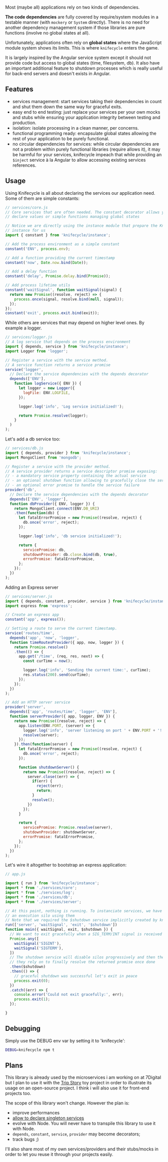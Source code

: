 
Most (maybe all) applications rely on two kinds of dependencies.

**The code dependencies** are fully covered by require/system modules in a
 testable manner (with `mockery` or `System` directly). There is no need for
 another dependency management system if those libraries are pure functions
 (involve no global states at all).

Unfortunately, applications often rely on **global states** where the JavaScript
 module system shows its limits. This is where `knifecycle` enters the game.

It is largely inspired by the Angular service system except it should not
 provide code but access to global states (time, filesystem, db). It also
 have an important additional feature to shutdown processes which is really
 useful for back-end servers and doesn't exists in Angular.

## Features
- services management: start services taking their dependencies in count and
 shut them down the same way for graceful exits.
- easy end to end testing: just replace your services per your own mocks and
 stubs while ensuring your application integrity between testing and production.
- isolation: isolate processing in a clean manner, per concerns.
- functional programming ready: encapsulate global states allowing the rest of
 your application to be purely functional.
- no circular dependencies for services: while circular dependencies are not a
 problem within purely functional libraries (require allows it), it may be
 harmful for your services, knifecycle impeach that while providing an `$inject`
 service à la Angular to allow accessing existing services references.

## Usage

Using Knifecycle is all about declaring the services our application need. Some
 of them are simple constants:
```js
// services/core.js
// Core services that are often needed. The constant decorator allows you to
// declare values or simple functions managing global states

// Notice we are directly using the instance module that prepare the Knifecycle
// instance for us
import { constant } from 'knifecycle/instance';

// Add the process environment as a simple constant
constant('ENV', process.env);

// Add a function providing the current timestamp
constant('now', Date.now.bind(Date));

// Add a delay function
constant('delay', Promise.delay.bind(Promise));

// Add process lifetime utils
constant('waitSignal', function waitSignal(signal) {
  return new Promise((resolve, reject) => {
    process.once(signal, resolve.bind(null, signal));
  });
});
constant('exit', process.exit.bind(exit));
```

While others are services that may depend on higher level ones. By example a
 logger.

```js
// services/logger.js
// A log service that depends on the process environment
import { depends, service } from 'knifecycle/instance';
import Logger from 'logger';

// Register a service with the service method.
// A service function returns a service promise
service('logger',
  // Declare the service dependencies with the depends decorator
  depends(['ENV'],
    function logService({ ENV }) {
      let logger = new Logger({
        logFile: ENV.LOGFILE,
      });

      logger.log('info', 'Log service initialized!');

      return Promise.resolve(logger);
    }
  )
);
```

Let's add a db service too:
```js
// services/db.js
import { depends, provider } from 'knifecycle/instance';
import MongoClient from 'mongodb';

// Register a service with the provider method.
// A service provider returns a service descriptor promise exposing:
// - a mandatory service property containing the actual service
// - an optional shutdown function allowing to gracefully close the service
// - an optional error promise to handle the service failure
provider('db',
  // Declare the service dependencies with the depends decorator
  depends(['ENV', 'logger'],
  function dbProvider({ ENV, logger }) {
    return MongoClient.connect(ENV.DB_URI)
    .then(function(db) {
      let fatalErrorPromise = new Promise((resolve, reject) {
        db.once('error', reject);
      });

      logger.log('info', 'db service initialized!');

      return {
        servicePromise: db,
        shutdownProvider: db.close.bind(db, true),
        errorPromise: fatalErrorPromise,
      };
    });
  })
);
```

Adding an Express server
```js
// services/server.js
import { depends, constant, provider, service } from 'knifecycle/instance';
import express from 'express';

// Create an express app
constant('app', express());

// Setting a route to serve the current timestamp.
service('routes/time',
  depends('app', 'now', 'logger',
  function timeRoutesProvider({ app, now, logger }) {
    return Promise.resolve()
    .then(() => {
      app.get('/time', (req, res, next) => {
        const curTime = now();

        logger.log('info', 'Sending the current time:', curTime);
        res.status(200).send(curTime);
      });
    });
  })
);

// Add an HTTP server service
provider('server',
  depends(['app', 'routes/time', 'logger', 'ENV'],
  function serverProvider({ app, logger, ENV }) {
    return new Promise((resolve, reject) => {
      app.listen(ENV.PORT, (server) => {
        logger.log('info', 'server listening on port ' + ENV.PORT + '!');
        resolve(server);
      });
    }).then(function(server) {
      let fatalErrorPromise = new Promise((resolve, reject) {
        db.once('error', reject);
      });

      function shutdownServer() {
        return new Promise((resolve, reject) => {
          server.close((err) => {
            if(err) {
              reject(err);
              return;
            }
            resolve();
          })
        });
      }

      return {
        servicePromise: Promise.resolve(server),
        shutdownProvider: shutdownServer,
        errorPromise: fatalErrorPromise,
      };
    });
  })
);
```

Let's wire it altogether to bootstrap an express application:
```js
// app.js

import { run } from 'knifecycle/instance';
import * from './services/core';
import * from './services/log';
import * from './services/db';
import * from './services/server';

// At this point, nothing is running. To instanciate services, we have to create
// an execution silo using them
// Note that we required the $shutdown service implicitly created by knifecycle
run(['server', 'waitSignal', 'exit', '$shutdown'])
function main({ waitSignal, exit, $shutdown }) {
  // We want to exit gracefully when a SIG_TERM/INT signal is received
  Promise.any([
    waitSignal('SIGINT'),
    waitSignal('SIGTERM'),
  ])
  // The shutdown service will disable silos progressively and then the services
  // they rely on to finally resolve the returned promise once done
  .then($shutdown)
  .then(() => {
    // graceful shutdown was successful let's exit in peace
    process.exit(0);
  })
  .catch((err) => {
    console.error('Could not exit gracefully:', err);
    process.exit(1);
  });

}
```

## Debugging

Simply use the DEBUG env var by setting it to 'knifecycle':
```sh
DEBUG=knifecycle npm t
```

## Plans

This library is already used by the microservices i am working on at 7Digital
 but I plan to use it with the
 [Trip Story](https://github.com/nfroidure/TripStory) toy project in order to
 illustrate its usage on an open-source project. I think i will also use it for
 front-end projects too.

The scope of this library won't change. However the plan is:
- improve performances
- [allow to declare singleton services](https://github.com/nfroidure/knifecycle/issues/3)
- evolve with Node. You will never have to transpile this library to use it with Node.
- `depends`, `constant`, `service`, `provider` may become decorators;
- track bugs ;)

I'll also share most of my own services/providers and their stubs/mocks in order
to let you reuse it through your projects easily.
